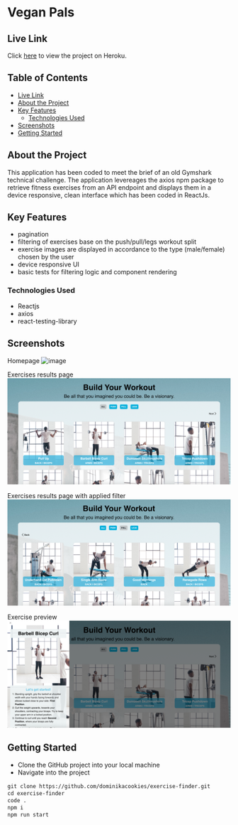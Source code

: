 <h1>Vegan Pals</h1>

## Live Link

Click [here](https://stormy-stream-13655.herokuapp.com/) to view the project on Heroku.

<h2> Table of Contents </h2>

- [Live Link](#live-link)
- [About the Project](#about-the-project)
- [Key Features](#key-features)
  - [Technologies Used](#technologies-used)
- [Screenshots](#screenshots)
- [Getting Started](#getting-started)

## About the Project

This application has been coded to meet the brief of an old Gymshark technical challenge.
The application levereages the axios npm package to retrieve fitness exercises from an API endpoint and displays them in a device responsive, clean interface which has been coded in ReactJs.

## Key Features

- pagination
- filtering of exercises base on the push/pull/legs workout split
- exercise images are displayed in accordance to the type (male/female) chosen by the user
- device responsive UI
- basic tests for filtering logic and component rendering

### Technologies Used

- Reactjs
- axios
- react-testing-library

## Screenshots

Homepage
![image](./src/images/readme/homepage.png)

Exercises results page
![image](./src/images/readme/exercise-page.png)

Exercises results page with applied filter
![image](./src/images/readme/exercise-page-filtered.png)

Exercise preview
![image](./src/images/readme/exercise-preview.png)

## Getting Started

- Clone the GitHub project into your local machine
- Navigate into the project

```
git clone https://github.com/dominikacookies/exercise-finder.git
cd exercise-finder
code .
npm i
npm run start
```
